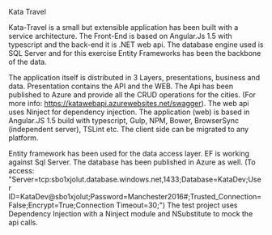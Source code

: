 Kata Travel

Kata-Travel is a small but extensible application has been built with a service architecture. The Front-End is based on Angular.Js 1.5 with typescript and the back-end it is .NET web api. The database engine used is SQL Server and for this exercise Entity Frameworks has been the backbone of the data.

The application itself is distributed in 3 Layers, presentations, business and data. Presentation contains the API and the WEB. The Api has been published to Azure and provide all the CRUD operations for the cities. (For more info: https://katawebapi.azurewebsites.net/swagger). The web api uses Ninject for dependency injection.
The application (web) is based in Angular.JS 1.5 build with typescript, Gulp, NPM, Bower, BrowserSync (independent server), TSLint etc. The client side can be migrated to any platform.

Entity framework has been used for the data access layer. EF is working against Sql Server. The database has been published in Azure as well. (To access: "Server=tcp:sbo1xjolut.database.windows.net,1433;Database=KataDev;User ID=KataDev@sbo1xjolut;Password=Manchester2016#;Trusted_Connection=False;Encrypt=True;Connection Timeout=30;")
The test project uses Dependency Injection with a Ninject module and NSubstitute to mock the api calls.


